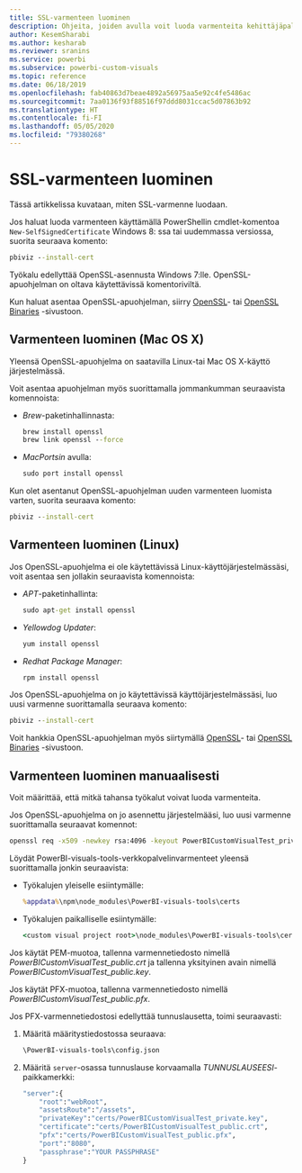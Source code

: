 ```yaml
---
title: SSL-varmenteen luominen
description: Ohjeita, joiden avulla voit luoda varmenteita kehittäjäpalvelimelle manuaalisesti
author: KesemSharabi
ms.author: kesharab
ms.reviewer: sranins
ms.service: powerbi
ms.subservice: powerbi-custom-visuals
ms.topic: reference
ms.date: 06/18/2019
ms.openlocfilehash: fab40863d7beae4892a56975aa5e92c4fe5486ac
ms.sourcegitcommit: 7aa0136f93f88516f97ddd8031ccac5d07863b92
ms.translationtype: HT
ms.contentlocale: fi-FI
ms.lasthandoff: 05/05/2020
ms.locfileid: "79380268"
---
```

# <a name="create-an-ssl-certificate"></a>SSL-varmenteen luominen

Tässä artikkelissa kuvataan, miten SSL-varmenne luodaan.

Jos haluat luoda varmenteen käyttämällä PowerShellin cmdlet-komentoa `New-SelfSignedCertificate` Windows 8: ssa tai uudemmassa versiossa, suorita seuraava komento:

```cmd
pbiviz --install-cert
```

Työkalu edellyttää OpenSSL-asennusta Windows 7:lle. OpenSSL-apuohjelman on oltava käytettävissä komentoriviltä.

Kun haluat asentaa OpenSSL-apuohjelman, siirry [OpenSSL](https://www.openssl.org)- tai [OpenSSL Binaries](https://wiki.openssl.org/index.php/Binaries) -sivustoon.

## <a name="create-a-certificate-mac-os-x"></a>Varmenteen luominen (Mac OS X)

Yleensä OpenSSL-apuohjelma on saatavilla Linux-tai Mac OS X-käyttö järjestelmässä.

Voit asentaa apuohjelman myös suorittamalla jommankumman seuraavista komennoista:

* *Brew*-paketinhallinnasta:

    ```cmd
    brew install openssl
    brew link openssl --force
    ```

* *MacPortsin* avulla:

    ```cmd
    sudo port install openssl
    ```

Kun olet asentanut OpenSSL-apuohjelman uuden varmenteen luomista varten, suorita seuraava komento:

```cmd
pbiviz --install-cert
```

## <a name="create-a-certificate-linux"></a>Varmenteen luominen (Linux)

Jos OpenSSL-apuohjelma ei ole käytettävissä Linux-käyttöjärjestelmässäsi, voit asentaa sen jollakin seuraavista komennoista:

* *APT*-paketinhallinta:

    ```cmd
    sudo apt-get install openssl
    ```

* *Yellowdog Updater*:

    ```cmd
    yum install openssl
    ```

* *Redhat Package Manager*:

    ```cmd
    rpm install openssl
    ```

Jos OpenSSL-apuohjelma on jo käytettävissä käyttöjärjestelmässäsi, luo uusi varmenne suorittamalla seuraava komento:

```cmd
pbiviz --install-cert
```

Voit hankkia OpenSSL-apuohjelman myös siirtymällä [OpenSSL](https://www.openssl.org)- tai [OpenSSL Binaries](https://wiki.openssl.org/index.php/Binaries) -sivustoon.

## <a name="generate-the-certificate-manually"></a>Varmenteen luominen manuaalisesti

Voit määrittää, että mitkä tahansa työkalut voivat luoda varmenteita.

Jos OpenSSL-apuohjelma on jo asennettu järjestelmääsi, luo uusi varmenne suorittamalla seuraavat komennot:

```cmd
openssl req -x509 -newkey rsa:4096 -keyout PowerBICustomVisualTest_private.key -out PowerBICustomVisualTest_public.crt -days 365
```

Löydät PowerBI-visuals-tools-verkkopalvelinvarmenteet yleensä suorittamalla jonkin seuraavista:

* Työkalujen yleiselle esiintymälle:

    ```cmd
    %appdata%\npm\node_modules\PowerBI-visuals-tools\certs
    ```

* Työkalujen paikalliselle esiintymälle:

    ```cmd
    <custom visual project root>\node_modules\PowerBI-visuals-tools\certs
    ```

Jos käytät PEM-muotoa, tallenna varmennetiedosto nimellä *PowerBICustomVisualTest_public.crt* ja tallenna yksityinen avain nimellä *PowerBICustomVisualTest_public.key*.

Jos käytät PFX-muotoa, tallenna varmennetiedosto nimellä *PowerBICustomVisualTest_public.pfx*.

Jos PFX-varmennetiedostosi edellyttää tunnuslausetta, toimi seuraavasti:
1. Määritä määritystiedostossa seuraava:

    ```cmd
    \PowerBI-visuals-tools\config.json
    ```

1. Määritä `server`-osassa tunnuslause korvaamalla *TUNNUSLAUSEESI*-paikkamerkki:

    ```cmd
    "server":{
        "root":"webRoot",
        "assetsRoute":"/assets",
        "privateKey":"certs/PowerBICustomVisualTest_private.key",
        "certificate":"certs/PowerBICustomVisualTest_public.crt",
        "pfx":"certs/PowerBICustomVisualTest_public.pfx",
        "port":"8080",
        "passphrase":"YOUR PASSPHRASE"
    }
    ```